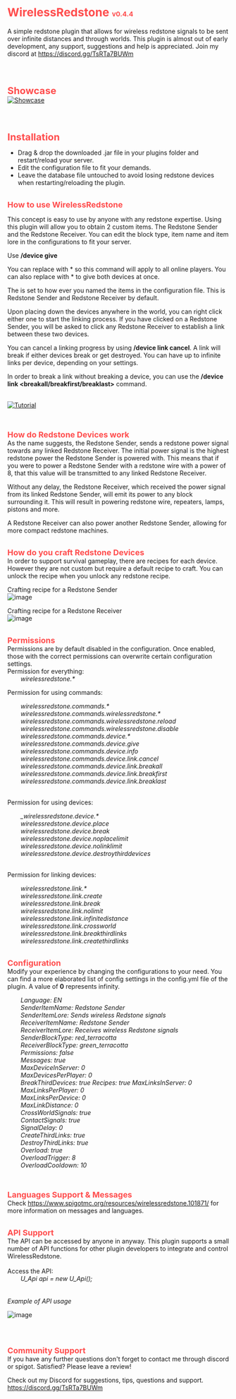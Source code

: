 # <span style="color: #ff4d4d"><b><span style="font-size: 26px">WirelessRedstone </span></b><span style="font-size: 15px">v0.4.4</span></span><br>
A simple redstone plugin that allows for wireless redstone signals to be sent over infinite distances and through worlds. This plugin is almost out of early development, any support, suggestions and help is appreciated. Join my discord at <a href="https://discord.gg/TsRTa7BUWm" target="_blank" class="externalLink" rel="nofollow">https://discord.gg/TsRTa7BUWm
</a><br>

<br>
<br>

<b><span style="font-size: 22px"><span style="color: #ff4d4d">Showcase</span></span></b><br>
[![Showcase](https://img.youtube.com/vi/I6f77D2jJmU/0.jpg)](https://www.youtube.com/watch?v=I6f77D2jJmU)

<br>
<br>

<b><span style="font-size: 22px"><span style="color: #ff4d4d">Installation</span></span></b><br>
<ul>
<li>Drag &amp; drop the downloaded .jar file in your plugins folder and restart/reload your server.</li>
<li>Edit the configuration file to fit your demands.</li>
<li>Leave the database file untouched to avoid losing redstone devices when restarting/reloading the plugin.</li>
</ul>
<br>
<b><span style="font-size: 18px"><span style="color: #ff4d4d">
How to use WirelessRedstone</span></span></b><br>

This concept is easy to use by anyone with any redstone expertise. Using this plugin will allow you to obtain 2 custom items. The Redstone Sender and the Redstone Receiver. You can edit the block type, item name and item lore in the configurations to fit your server.

Use **/device give <player> <device> <amount>**

You can replace _<player>_ with * so this command will apply to all online players. You can also replace _<device>_ with * to give both devices at once.

The _<device>_ is set to how ever you named the items in the configuration file. This is Redstone Sender and Redstone Receiver by default.

Upon placing down the devices anywhere in the world, you can right click either one to start the linking process. If you have clicked on a Redstone Sender, you will be asked to click any Redstone Receiver to establish a link between these two devices.

You can cancel a linking progress by using **/device link cancel**. A link will break if either devices break or get destroyed. You can have up to infinite links per device, depending on your settings.

In order to break a link without breaking a device, you can use the **/device link <breakall/breakfirst/breaklast>** command.
<br>
<br>

[![Tutorial](https://img.youtube.com/vi/O5CvW6SY454/0.jpg)](https://www.youtube.com/watch?v=O5CvW6SY454)

<br>
<br>
<b><span style="font-size: 18px"><span style="color: #ff4d4d">How do Redstone Devices work</span></span></b><br>
As the name suggests, the Redstone Sender, sends a redstone power signal towards any linked Redstone Receiver. The initial power signal is the highest redstone power the Redstone Sender is powered with.
This means that if you were to power a Redstone Sender with a redstone wire with a power of 8, that this value will be transmitted to any linked Redstone Receiver.

Without any delay, the Redstone Receiver, which received the power signal from its linked Redstone Sender, will emit its power to any block surrounding it. This will result in powering redstone wire, repeaters, lamps, pistons and more.

A Redstone Receiver can also power another Redstone Sender, allowing for more compact redstone machines.
<br>
<br>

<b><span style="font-size: 18px"><span style="color: #ff4d4d">How do you craft Redstone Devices</span></span></b><br>
In order to support survival gameplay, there are recipes for each device. However they are not custom but require a default recipe to craft. You can unlock the recipe when you unlock any redstone recipe.

Crafting recipe for a Redstone Sender<br>
![image](https://cdn.discordapp.com/attachments/972457153979875330/1040093579906928660/crafting-grid.png)

Crafting recipe for a Redstone Receiver<br>
![image](https://cdn.discordapp.com/attachments/972457153979875330/1040093541013143602/crafting-grid_1.png)

<br>
<b><span style="font-size: 18px"><span style="color: #ff4d4d">Permissions</span></span></b><br>
Permissions are by default disabled in the configuration. Once enabled, those with the correct permissions can overwrite certain configuration settings.
<br>
Permission for everything:<div style="padding-left: 30px"><i>
wirelessredstone.*
</i>&ZeroWidthSpace;</div>

Permission for using commands:<br>
<div style="padding-left: 30px"><i>
wirelessredstone.commands.*<br>
wirelessredstone.commands.wirelessredstone.*<br>
wirelessredstone.commands.wirelessredstone.reload<br>
wirelessredstone.commands.wirelessredstone.disable<br>
wirelessredstone.commands.device.*<br>
wirelessredstone.commands.device.give<br>
wirelessredstone.commands.device.info<br>
wirelessredstone.commands.device.link.cancel<br>
wirelessredstone.commands.device.link.breakall<br>
wirelessredstone.commands.device.link.breakfirst<br>
wirelessredstone.commands.device.link.breaklast<br>
</i>&ZeroWidthSpace;</div>

Permission for using devices:<br>
<div style="padding-left: 30px"><i>
_wirelessredstone.device.*<br>
wirelessredstone.device.place<br>
wirelessredstone.device.break<br>
wirelessredstone.device.noplacelimit<br>
wirelessredstone.device.nolinklimit<br>
wirelessredstone.device.destroythirddevices<br>
</i>&ZeroWidthSpace;</div>

Permission for linking devices:<br>
<div style="padding-left: 30px"><i>
wirelessredstone.link.*<br>
wirelessredstone.link.create<br>
wirelessredstone.link.break<br>
wirelessredstone.link.nolimit<br>
wirelessredstone.link.infinitedistance<br>
wirelessredstone.link.crossworld<br>
wirelessredstone.link.breakthirdlinks<br>
wirelessredstone.link.createthirdlinks<br>
</i>&ZeroWidthSpace;</div>

<b><span style="font-size: 18px"><span style="color: #ff4d4d">Configuration</span></span></b><br>
Modify your experience by changing the configurations to your need. You can find a more elaborated list of config settings in the config.yml file of the plugin.
A value of **0** represents infinity.
<br>
<div style="padding-left: 30px"><i>
Language: EN<br>
SenderItemName: Redstone Sender<br>
SenderItemLore: Sends wireless Redstone signals<br>
ReceiverItemName: Redstone Sender<br>
ReceiverItemLore: Receives wireless Redstone signals<br>
SenderBlockType: red_terracotta<br>
ReceiverBlockType: green_terracotta<br>
Permissions: false<br>
Messages: true<br>
MaxDeviceInServer: 0<br>
MaxDevicesPerPlayer: 0<br>
BreakThirdDevices: true
Recipes: true
MaxLinksInServer: 0<br>
MaxLinksPerPlayer: 0<br>
MaxLinksPerDevice: 0<br>
MaxLinkDistance: 0<br>
CrossWorldSignals: true<br>
ContactSignals: true<br>
SignalDelay: 0<br>
CreateThirdLinks: true<br>
DestroyThirdLinks: true<br>
Overload: true<br>
OverloadTrigger: 8<br>
OverloadCooldown: 10<br>
</i>&ZeroWidthSpace;</div>
<br>

<b><span style="font-size: 18px"><span style="color: #ff4d4d">Languages Support & Messages</span></span></b><br>
Check
https://www.spigotmc.org/resources/wirelessredstone.101871/
for more information on messages and languages.

<br>
<b><span style="font-size: 18px"><span style="color: #ff4d4d">API Support</span></span></b><br>
The API can be accessed by anyone in anyway. This plugin supports a small number of API functions for other plugin developers to integrate and control WirelessRedstone.<br>
<br>
Access the API:<br>
<div style="padding-left: 30px"><i>
U_Api api = new U_Api();
</i>&ZeroWidthSpace;</div>
<br>
<br>
<i>Example of API usage</i><br>

![image](https://i.ibb.co/ySgbTN1/api.png)

<br>
<br>

<b><span style="font-size: 18px"><span style="color: #ff4d4d">Community Support</span></span></b><br>
If you have any further questions don't forget to contact me through discord or spigot.
Satisfied? Please leave a review!

Check out my Discord for suggestions, tips, questions and support.
https://discord.gg/TsRTa7BUWm

